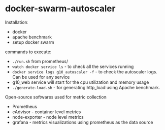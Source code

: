 # docker-swarm-autoscaler

Installation:
- docker
- apache benchmark
- setup docker swarm

commands to execute:
- `./run.sh` from prometheus/
- `watch docker service ls` - to check all the services running
- `docker service logs g10_autoscaler -f` - to check the autoscaler logs. Can be used for any service
- g10_web service will start for the cpu utilization and memory usage
- `./generate-load.sh` - for generating http_load using Apache benchmark.

Open-source softwares used for metric collection
- Prometheus
- cAdvisor - container level metrics
- node-exporter - node level metrics
- grafana - metrics visualizations using prometheus as the data source

